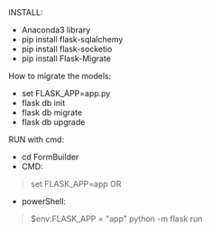 ##
INSTALL:
- Anaconda3 library
- pip install flask-sqlalchemy
- pip install flask-socketio
- pip install Flask-Migrate

How to migrate the models: 
- set FLASK_APP=app.py
- flask db init
- flask db migrate
- flask db upgrade
 
RUN with cmd:
- cd FormBuilder
- CMD: 
> set FLASK_APP=app
OR
- powerShell: 
> $env:FLASK_APP = "app"
> python -m flask run
